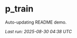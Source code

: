 # p_train

Auto-updating README demo.

<!--START_SECTION:status-->
_Last run: 2025-08-30 04:38 UTC_
<!--END_SECTION:status-->












































































































































































































